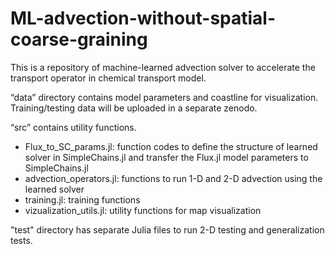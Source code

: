 # ML-advection-without-spatial-coarse-graining
This is a repository of machine-learned advection solver to accelerate the transport operator in chemical transport model. 

“data” directory contains model parameters and coastline for visualization. Training/testing data will be uploaded in a separate zenodo.

“src” contains utility functions.
- Flux_to_SC_params.jl: function codes to define the structure of learned solver in SimpleChains.jl and transfer the Flux.jl model parameters to SimpleChains.jl 
- advection_operators.jl: functions to run 1-D and 2-D advection using the learned solver
- training.jl: training functions
- vizualization_utils.jl: utility functions for map visualization

"test" directory has separate Julia files to run 2-D testing and generalization tests.
